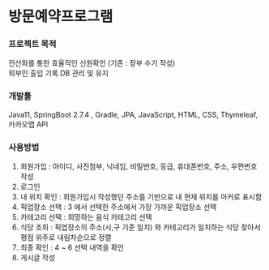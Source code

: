 # 방문예약프로그램

### 프로젝트 목적
<a>전산화를 통한 효율적인 신원확인 (기존 : 장부 수기 작성)</a>
<br>
<a>외부인 출입 기록 DB 관리 및 유지</a>

### 개발툴
Java11, SpringBoot 2.7.4 , Gradle, JPA, JavaScript, HTML, CSS, Thymeleaf, 카카오맵 API
### 사용방법  
1) 회원가입 : 아이디, 사진첨부, 닉네임, 비밀번호, 등급, 휴대폰번호, 주소, 우편번호 작성  
2) 로그인  
3) 내 위치 확인 : 회원가입시 작성했던 주소를 기반으로 내 현재 위치를 마커로 표시함  
4) 픽업장소 선택 : 3 에서 선택한 주소에서 가장 가까운 픽업장소 선택  
5) 카테고리 선택 : 희망하는 음식 카테고리 선택  
6) 식당 조회 : 픽업장소의 주소(시,구 기준 일치) 와 카테고리가 일치하는 식당 찾아서 평점 위주로 내림차순으로 정렬  
7) 최종 확인 : 4 ~ 6 선택 내역을 확인  
8) 게시글 작성  
